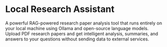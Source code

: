 # Local Research Assistant
 A powerful RAG-powered research paper analysis tool that runs entirely on your local machine using Ollama and open-source language models. Upload PDF research papers and get intelligent analysis, summaries, and answers to your questions without sending data to external services.
